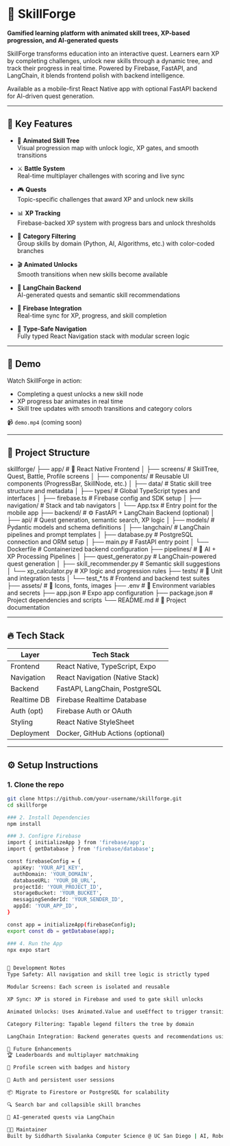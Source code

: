 # 🧠 SkillForge

**Gamified learning platform with animated skill trees, XP-based progression, and AI-generated quests**

SkillForge transforms education into an interactive quest. Learners earn XP by completing challenges, unlock new skills through a dynamic tree, and track their progress in real time. Powered by Firebase, FastAPI, and LangChain, it blends frontend polish with backend intelligence.

Available as a mobile-first React Native app with optional FastAPI backend for AI-driven quest generation.

---

## 🌟 Key Features

- 🌳 **Animated Skill Tree**  
  Visual progression map with unlock logic, XP gates, and smooth transitions

- ⚔️ **Battle System**  
  Real-time multiplayer challenges with scoring and live sync

- 🎮 **Quests**  
  Topic-specific challenges that award XP and unlock new skills

- 📊 **XP Tracking**  
  Firebase-backed XP system with progress bars and unlock thresholds

- 🧩 **Category Filtering**  
  Group skills by domain (Python, AI, Algorithms, etc.) with color-coded branches

- 🎬 **Animated Unlocks**  
  Smooth transitions when new skills become available

- 🤖 **LangChain Backend**  
  AI-generated quests and semantic skill recommendations

- 🔗 **Firebase Integration**  
  Real-time sync for XP, progress, and skill completion

- 🧪 **Type-Safe Navigation**  
  Fully typed React Navigation stack with modular screen logic

---

## 📱 Demo

Watch SkillForge in action:  
- Completing a quest unlocks a new skill node  
- XP progress bar animates in real time  
- Skill tree updates with smooth transitions and category colors

📹 `demo.mp4` (coming soon)

---

## 🧱 Project Structure
skillforge/
├── app/                            # 📱 React Native Frontend
│   ├── screens/                    # SkillTree, Quest, Battle, Profile screens
│   ├── components/                 # Reusable UI components (ProgressBar, SkillNode, etc.)
│   ├── data/                       # Static skill tree structure and metadata
│   ├── types/                      # Global TypeScript types and interfaces
│   ├── firebase.ts                 # Firebase config and SDK setup
│   ├── navigation/                 # Stack and tab navigators
│   └── App.tsx                     # Entry point for the mobile app
├── backend/                        # ⚙️ FastAPI + LangChain Backend (optional)
│   ├── api/                        # Quest generation, semantic search, XP logic
│   ├── models/                     # Pydantic models and schema definitions
│   ├── langchain/                  # LangChain pipelines and prompt templates
│   ├── database.py                 # PostgreSQL connection and ORM setup
│   ├── main.py                     # FastAPI entry point
│   └── Dockerfile                  # Containerized backend configuration
├── pipelines/                      # 🤖 AI + XP Processing Pipelines
│   ├── quest_generator.py          # LangChain-powered quest generation
│   ├── skill_recommender.py        # Semantic skill suggestions
│   └── xp_calculator.py            # XP logic and progression rules
├── tests/                          # 🧪 Unit and integration tests
│   └── test_*.ts                   # Frontend and backend test suites
├── assets/                         # 🎨 Icons, fonts, images
├── .env                            # 🔐 Environment variables and secrets
├── app.json                        # Expo app configuration
├── package.json                    # Project dependencies and scripts
└── README.md                       # 📘 Project documentation



---

## 🔥 Tech Stack

| Layer         | Tech Stack                          |
|--------------|-------------------------------------|
| Frontend      | React Native, TypeScript, Expo      |
| Navigation    | React Navigation (Native Stack)     |
| Backend       | FastAPI, LangChain, PostgreSQL      |
| Realtime DB   | Firebase Realtime Database          |
| Auth (opt)    | Firebase Auth or OAuth              |
| Styling       | React Native StyleSheet             |
| Deployment    | Docker, GitHub Actions (optional)   |

---

## ⚙️ Setup Instructions

### 1. Clone the repo
```bash
git clone https://github.com/your-username/skillforge.git
cd skillforge

### 2. Install Dependencies
npm install

### 3. Configre Firebase
import { initializeApp } from 'firebase/app';
import { getDatabase } from 'firebase/database';

const firebaseConfig = {
  apiKey: 'YOUR_API_KEY',
  authDomain: 'YOUR_DOMAIN',
  databaseURL: 'YOUR_DB_URL',
  projectId: 'YOUR_PROJECT_ID',
  storageBucket: 'YOUR_BUCKET',
  messagingSenderId: 'YOUR_SENDER_ID',
  appId: 'YOUR_APP_ID',
}

const app = initializeApp(firebaseConfig);
export const db = getDatabase(app);

### 4. Run the App
npx expo start


🧪 Development Notes
Type Safety: All navigation and skill tree logic is strictly typed

Modular Screens: Each screen is isolated and reusable

XP Sync: XP is stored in Firebase and used to gate skill unlocks

Animated Unlocks: Uses Animated.Value and useEffect to trigger transitions

Category Filtering: Tapable legend filters the tree by domain

LangChain Integration: Backend generates quests and recommendations using semantic search

🧠 Future Enhancements
🏆 Leaderboards and multiplayer matchmaking

📱 Profile screen with badges and history

🔐 Auth and persistent user sessions

📦 Migrate to Firestore or PostgreSQL for scalability

🔍 Search bar and collapsible skill branches

🧠 AI-generated quests via LangChain

👨‍💻 Maintainer
Built by Siddharth Sivalanka Computer Science @ UC San Diego | AI, Robotics, and Education Enthusiast